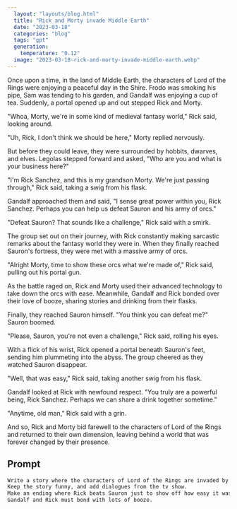 ```yaml
---
  layout: "layouts/blog.html"
  title: "Rick and Morty invade Middle Earth"
  date: "2023-03-18"
  categories: "blog"
  tags: "gpt"
  generation: 
    temperature: "0.12"
  image: "2023-03-18-rick-and-morty-invade-middle-earth.webp"
---
```

Once upon a time, in the land of Middle Earth, the characters of Lord of the Rings were enjoying a peaceful day in the Shire. Frodo was smoking his pipe, Sam was tending to his garden, and Gandalf was enjoying a cup of tea. Suddenly, a portal opened up and out stepped Rick and Morty.

"Whoa, Morty, we're in some kind of medieval fantasy world," Rick said, looking around.

"Uh, Rick, I don't think we should be here," Morty replied nervously.

But before they could leave, they were surrounded by hobbits, dwarves, and elves. Legolas stepped forward and asked, "Who are you and what is your business here?"

"I'm Rick Sanchez, and this is my grandson Morty. We're just passing through," Rick said, taking a swig from his flask.

Gandalf approached them and said, "I sense great power within you, Rick Sanchez. Perhaps you can help us defeat Sauron and his army of orcs."

"Defeat Sauron? That sounds like a challenge," Rick said with a smirk.

The group set out on their journey, with Rick constantly making sarcastic remarks about the fantasy world they were in. When they finally reached Sauron's fortress, they were met with a massive army of orcs.

"Alright Morty, time to show these orcs what we're made of," Rick said, pulling out his portal gun.

As the battle raged on, Rick and Morty used their advanced technology to take down the orcs with ease. Meanwhile, Gandalf and Rick bonded over their love of booze, sharing stories and drinking from their flasks.

Finally, they reached Sauron himself. "You think you can defeat me?" Sauron boomed.

"Please, Sauron, you're not even a challenge," Rick said, rolling his eyes.

With a flick of his wrist, Rick opened a portal beneath Sauron's feet, sending him plummeting into the abyss. The group cheered as they watched Sauron disappear.

"Well, that was easy," Rick said, taking another swig from his flask.

Gandalf looked at Rick with newfound respect. "You truly are a powerful being, Rick Sanchez. Perhaps we can share a drink together sometime."

"Anytime, old man," Rick said with a grin.

And so, Rick and Morty bid farewell to the characters of Lord of the Rings and returned to their own dimension, leaving behind a world that was forever changed by their presence.


## Prompt
```markdown
Write a story where the characters of Lord of the Rings are invaded by Rick and Morty.
Keep the story funny, and add dialogues from the tv show.
Make an ending where Rick beats Sauron just to show off how easy it was.
Gandalf and Rick must bond with lots of booze.
```

